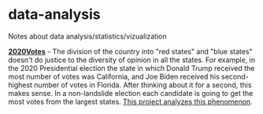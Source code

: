 # data-analysis
Notes about data analysis/statistics/vizualization

[**2020Votes**](https://github.com/bill-simons/data-analysis/tree/main/2020Votes) - The division of the country into "red states" and "blue states" doesn't do justice to the diversity of opinion in all the states. For example, in the 2020 Presidential election the state in which Donald Trump received the most number of votes was California, and Joe Biden received his second-highest number of votes in Florida. After thinking about it for a second, this makes sense. In a non-landslide election each candidate is going to get the most votes from the largest states. [This project analyzes this phenomenon](https://htmlpreview.github.io/?https://github.com/bill-simons/data-analysis/blob/main/2020Votes/2020PresVoteCountsAnalysis.html). 
